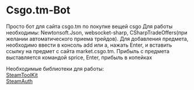 # Csgo.tm-Bot
Просто бот для сайта csgo.tm по покупке вещей csgo
Для работы необходимы: Newtonsoft.Json, websocket-sharp, CSharpTradeOffers(при желании автоматического приема трейдов).
Для добавления предмета, необходимо ввести в консоль add или a, нажать Enter, и вставить ссылку на предмет с сайта market.csgo.tm.
Прибыль с предмета выставляется командой sprice, Enter, прибыль в копейках

Необходимые библиотеки для работы:<br>
   <a href="https://github.com/FatherFoxxy/SteamToolkit">SteamToolKit</a><br>
   <a href="https://github.com/geel9/SteamAuth">SteamAuth</a>
